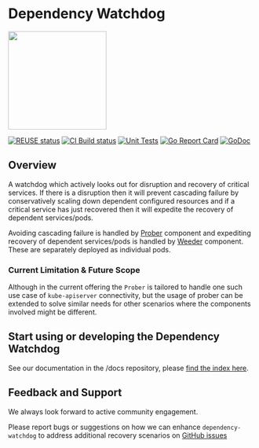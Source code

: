 # Dependency Watchdog
<img src="logo/gardener-dwd.png" style="width:200px">

[![REUSE status](https://api.reuse.software/badge/github.com/gardener/dependency-watchdog)](https://api.reuse.software/info/github.com/gardener/dependency-watchdog)
[![CI Build status](https://concourse.ci.gardener.cloud/api/v1/teams/gardener/pipelines/dependency-watchdog-master/jobs/master-head-update-job/badge)](https://concourse.ci.gardener.cloud/api/v1/teams/gardener/pipelines/dependency-watchdog-master/jobs/master-head-update-job/)
[![Unit Tests](https://testgrid.k8s.io/q/summary/gardener-dependency-watchdog/ci-dependency-watchdog-unit/tests_status?style=svg)](https://testgrid.k8s.io/q/summary/gardener-dependency-watchdog/ci-dependency-watchdog-unit/tests_status)
[![Go Report Card](https://goreportcard.com/badge/github.com/gardener/dependency-watchdog)](https://goreportcard.com/report/github.com/gardener/dependency-watchdog)
[![GoDoc](https://godoc.org/github.com/gardener/dependency-watchdog?status.svg)](https://pkg.go.dev/github.com/gardener/dependency-watchdog)

## Overview
A watchdog which actively looks out for disruption and recovery of critical services. If there is a disruption then it will prevent cascading failure by conservatively scaling down dependent configured resources and if a critical service has just recovered then it will expedite the recovery of dependent services/pods.

Avoiding cascading failure is handled by [Prober](/docs/concepts/prober.md) component and expediting recovery of dependent services/pods is handled by [Weeder](/docs/concepts/weeder.md)  component. These are separately deployed as individual pods.

### Current Limitation & Future Scope
Although in the current offering the `Prober` is tailored to handle one such use case of `kube-apiserver` connectivity, but the usage of prober can be extended to solve similar needs for other scenarios where the components involved might be different.

## Start using or developing the Dependency Watchdog

See our documentation in the /docs repository, please [find the index here](docs/README.md).

## Feedback and Support

We always look forward to active community engagement.

Please report bugs or suggestions on how we can enhance `dependency-watchdog` to address additional recovery scenarios on [GitHub issues](https://github.com/gardener/dependency-watchdog/issues)
